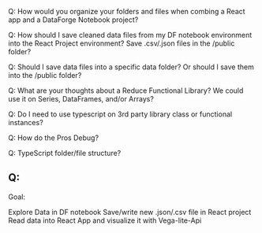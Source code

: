 Q: How would you organize your folders and files when combing a React app and a DataForge Notebook project?

Q: How should I save cleaned data files from my DF notebook environment into the React Project environment? Save .csv/.json files in the /public folder?

Q: Should I save data files into a specific data folder? Or should I save them into the /public folder?

Q: What are your thoughts about a Reduce Functional Library? We could use it on Series, DataFrames, and/or Arrays?

Q: Do I need to use typescript on 3rd party library class or functional instances?

Q: How do the Pros Debug?

Q: TypeScript folder/file structure?

## Q:

Goal:

Explore Data in DF notebook
Save/write new .json/.csv file in React project
Read data into React App and visualize it with Vega-lite-Api
